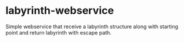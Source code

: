 # labyrinth-webservice
Simple webservice that receive a labyrinth structure along with starting point and return labyrinth with escape path.

